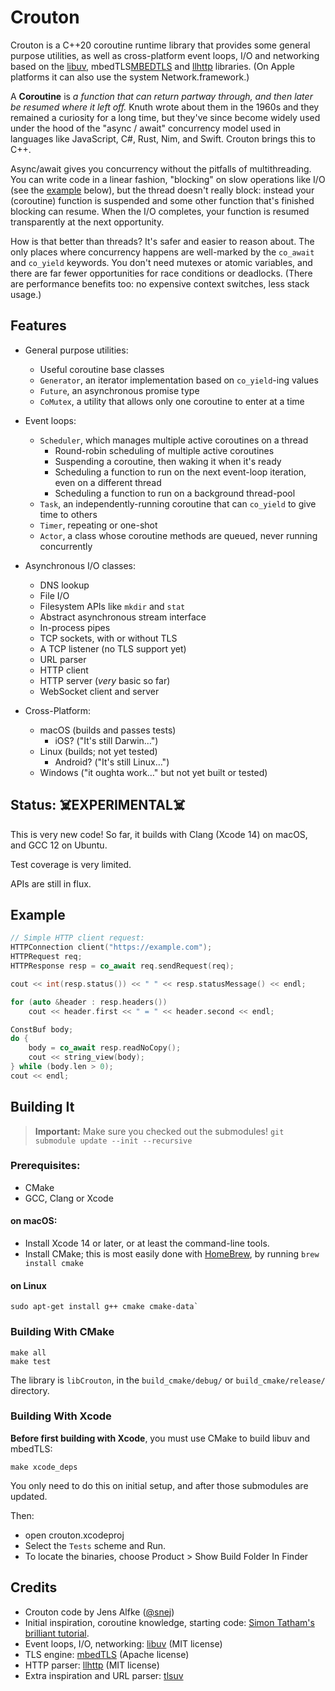 #  Crouton

Crouton is a C++20 coroutine runtime library that provides some general purpose utilities, as well as cross-platform event loops, I/O and networking based on the [libuv][LIBUV], mbedTLS[MBEDTLS] and [llhttp][LLHTTP] libraries. (On Apple platforms it can also use the system Network.framework.)

A **Coroutine** is _a function that can return partway through, and then later be resumed where it left off._ Knuth wrote about them in the 1960s and they remained a curiosity for a long time, but they've since become widely used under the hood of the "async / await" concurrency model used in languages like JavaScript, C#, Rust, Nim, and Swift. Crouton brings this to C++.

Async/await gives you concurrency without the pitfalls of multithreading. You can write code in a linear fashion, "blocking" on slow operations like I/O (see the [example](#Example) below), but the thread doesn't really block: instead your (coroutine) function is suspended and some other function that's finished blocking can resume. When the I/O completes, your function is resumed transparently at the next opportunity.

How is that better than threads? It's safer and easier to reason about. The only places where concurrency happens are well-marked by the `co_await` and `co_yield` keywords. You don't need mutexes or atomic variables, and there are far fewer opportunities for race conditions or deadlocks. (There are performance benefits too: no expensive context switches, less stack usage.)

## Features

* General purpose utilities:
    * Useful coroutine base classes
    * `Generator`, an iterator implementation based on `co_yield`-ing values
    * `Future`, an asynchronous promise type
    * `CoMutex`, a utility that allows only one coroutine to enter at a time

* Event loops:
    * `Scheduler`, which manages multiple active coroutines on a thread
        * Round-robin scheduling of multiple active coroutines
        * Suspending a coroutine, then waking it when it's ready
        * Scheduling a function to run on the next event-loop iteration, even on a different thread
        * Scheduling a function to run on a background thread-pool
    * `Task`, an independently-running coroutine that can `co_yield` to give time to others
    * `Timer`, repeating or one-shot
    * `Actor`, a class whose coroutine methods are queued, never running concurrently
    
* Asynchronous I/O classes:
    * DNS lookup
    * File I/O
    * Filesystem APIs like `mkdir` and `stat`
    * Abstract asynchronous stream interface
    * In-process pipes
    * TCP sockets, with or without TLS
    * A TCP listener (no TLS support yet)
    * URL parser
    * HTTP client
    * HTTP server (_very_ basic so far)
    * WebSocket client and server
    
* Cross-Platform:
    * macOS (builds and passes tests)
      * iOS? ("It's still Darwin…")
    * Linux (builds; not yet tested)
      * Android? ("It's still Linux…")
    * Windows ("it oughta work…" but not yet built or tested)
    
## Status: ☠️EXPERIMENTAL☠️

This is very new code! So far, it builds with Clang (Xcode 14) on macOS, and GCC 12 on Ubuntu.

Test coverage is very limited.

APIs are still in flux.

## Example

```c++
// Simple HTTP client request:
HTTPConnection client("https://example.com");
HTTPRequest req;
HTTPResponse resp = co_await req.sendRequest(req);

cout << int(resp.status()) << " " << resp.statusMessage() << endl;

for (auto &header : resp.headers())
    cout << header.first << " = " << header.second << endl;

ConstBuf body;
do {
    body = co_await resp.readNoCopy();
    cout << string_view(body);
} while (body.len > 0);
cout << endl;
```

## Building It

> **Important:** Make sure you checked out the submodules! 
> `git submodule update --init --recursive`

### Prerequisites:

- CMake
- GCC, Clang or Xcode

#### on macOS:

- Install Xcode 14 or later, or at least the command-line tools.
- Install CMake; this is most easily done with [HomeBrew](https://brew.sh), by running `brew install cmake`

#### on Linux

    sudo apt-get install g++ cmake cmake-data`

### Building With CMake

    make all
    make test

The library is `libCrouton`, in the `build_cmake/debug/` or `build_cmake/release/` directory.

### Building With Xcode

**Before first building with Xcode**, you must use CMake to build libuv and mbedTLS:

    make xcode_deps

You only need to do this on initial setup, and after those submodules are updated.

Then:
- open crouton.xcodeproj
- Select the `Tests` scheme and Run. 
- To locate the binaries, choose Product > Show Build Folder In Finder


## Credits

- Crouton code by Jens Alfke ([@snej][SNEJ])
- Initial inspiration, coroutine knowledge, starting code: [Simon Tatham's brilliant tutorial][TUTORIAL].
- Event loops, I/O, networking: [libuv][LIBUV] (MIT license)
- TLS engine: [mbedTLS][MBEDTLS] (Apache license)
- HTTP parser: [llhttp][LLHTTP] (MIT license)
- Extra inspiration and URL parser: [tlsuv][TLSUV]

[SNEJ]: https://github.com/snej
[TUTORIAL]: https://www.chiark.greenend.org.uk/~sgtatham/quasiblog/coroutines-c++20/
[LIBUV]: https://libuv.org
[TLSUV]: https://openziti.io/tlsuv/
[LLHTTP]: https://github.com/nodejs/llhttp
[MBEDTLS]: https://github.com/Mbed-TLS/mbedtls
